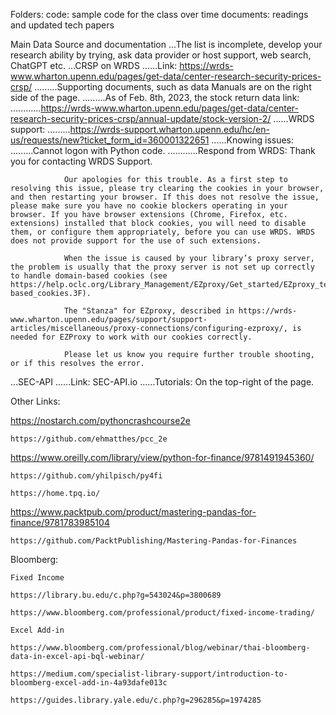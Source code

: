 Folders:
code: sample code for the class over time
documents: readings and updated tech papers

Main Data Source and documentation
...The list is incomplete, develop your research ability by trying, ask data provider or host support, web search, ChatGPT etc.
...CRSP on WRDS
......Link: https://wrds-www.wharton.upenn.edu/pages/get-data/center-research-security-prices-crsp/
.........Supporting documents, such as data Manuals are on the right side of the page.
.........As of Feb. 8th, 2023, the stock return data link:
............https://wrds-www.wharton.upenn.edu/pages/get-data/center-research-security-prices-crsp/annual-update/stock-version-2/
......WRDS support: 
.........https://wrds-support.wharton.upenn.edu/hc/en-us/requests/new?ticket_form_id=360001322651
......Knowing issues:
.........Cannot logon with Python code.
............Respond from WRDS: Thank you for contacting WRDS Support.
 
                Our apologies for this trouble. As a first step to resolving this issue, please try clearing the cookies in your browser, and then restarting your browser. If this does not resolve the issue, please make sure you have no cookie blockers operating in your browser. If you have browser extensions (Chrome, Firefox, etc. extensions) installed that block cookies, you will need to disable them, or configure them appropriately, before you can use WRDS. WRDS does not provide support for the use of such extensions.
                
                When the issue is caused by your library’s proxy server, the problem is usually that the proxy server is not set up correctly to handle domain-based cookies (see https://help.oclc.org/Library_Management/EZproxy/Get_started/EZproxy_technical_details#What_about_domain-based_cookies.3F).
                
                The "Stanza" for EZproxy, described in https://wrds-www.wharton.upenn.edu/pages/support/support-articles/miscellaneous/proxy-connections/configuring-ezproxy/, is needed for EZProxy to work with our cookies correctly. 
                
                Please let us know you require further trouble shooting, or if this resolves the error.
...SEC-API
......Link: SEC-API.io
......Tutorials: On the top-right of the page.


Other Links:


https://nostarch.com/pythoncrashcourse2e

    https://github.com/ehmatthes/pcc_2e

https://www.oreilly.com/library/view/python-for-finance/9781491945360/

    https://github.com/yhilpisch/py4fi

    https://home.tpq.io/

https://www.packtpub.com/product/mastering-pandas-for-finance/9781783985104

    https://github.com/PacktPublishing/Mastering-Pandas-for-Finances
    
Bloomberg:

    Fixed Income

    https://library.bu.edu/c.php?g=543024&p=3800689

    https://www.bloomberg.com/professional/product/fixed-income-trading/
    
    Excel Add-in
    
    https://www.bloomberg.com/professional/blog/webinar/thai-bloomberg-data-in-excel-api-bql-webinar/
    
    https://medium.com/specialist-library-support/introduction-to-bloomberg-excel-add-in-4a93dafe013c
    
    https://guides.library.yale.edu/c.php?g=296285&p=1974285
    
